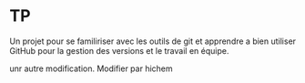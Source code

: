 # TP

Un projet pour se familiriser avec les outils de git et apprendre a bien utiliser GitHub pour la gestion des versions
et le travail en équipe.

unr autre modification.
Modifier par hichem 